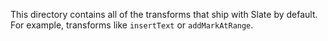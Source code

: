 
This directory contains all of the transforms that ship with Slate by default. For example, transforms like `insertText` or `addMarkAtRange`.
